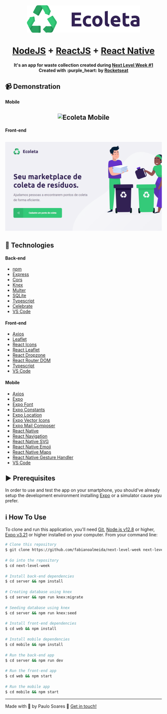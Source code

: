 <h1 align="center">
    <img alt="Ecoleta" src="./web/src/assets/logo.svg" />
    <br>
    <br>
    <a href="https://github.com/paulosjunior7/Ecoleta/tree/master/server">NodeJS</a> + <a href="https://github.com/paulosjunior7/Ecoleta/tree/master/web">ReactJS</a> + <a href="https://github.com/paulosjunior7/Ecoleta/tree/master/mobile">React Native</a>
</h1>

<h4 align="center">
  It's an app for waste collection created during <a href="https://nextlevelweek.com/">Next Level Week #1</a>
  <br>
  Created with :purple_heart: by <a href="https://rocketseat.com.br/">Rocketseat</a>
</h4>

## :video_camera: Demonstration

#### Mobile

<h2 align="center">
  <img alt="Ecoleta Mobile" src="./nlw-ecoleta-mobile.gif" />
</h2>

#### Front-end

<h2 align="center">
  <img alt="Ecoleta Front-end" src="./nlw-ecoleta-front-end.gif" />
</h2>

## :rocket: Technologies

#### Back-end

-  [npm](https://www.npmjs.com/)
-  [Express](https://expressjs.com/)
-  [Cors](https://github.com/expressjs/cors)
-  [Knex](http://knexjs.org/)
-  [Multer](https://github.com/expressjs/multer)
-  [SQLite](https://www.sqlite.org/)
-  [Typescript][typescript]
-  [Celebrate](https://github.com/arb/celebrate#readme)
-  [VS Code][vc]

#### Front-end

-  [Axios][axios]
-  [Leaflet](https://leafletjs.com/)
-  [React Icons](https://react-icons.github.io/react-icons/)
-  [React Leaflet](https://react-leaflet.js.org/)
-  [React Dropzone](https://react-dropzone.js.org/)
-  [React Router DOM](https://reacttraining.com/react-router/web/guides/quick-start)
-  [Typescript][typescript]
-  [VS Code][vc]

#### Mobile

-  [Axios][axios]
-  [Expo][expo]
-  [Expo Font](https://docs.expo.io/versions/latest/sdk/font/)
-  [Expo Constants](https://docs.expo.io/versions/latest/sdk/constants/)
-  [Expo Location](https://docs.expo.io/versions/latest/sdk/location/)
-  [Expo Vector Icons](https://github.com/expo/vector-icons)
-  [Expo Mail Composer](https://docs.expo.io/versions/latest/sdk/mail-composer/)
-  [React Native](http://facebook.github.io/react-native/)
-  [React Navigation](https://reactnavigation.org/)
-  [React Native SVG](https://github.com/react-native-community/react-native-svg)
-  [React Native Emoji](https://github.com/EricPKerr/react-native-emoji)
-  [React Native Maps](https://github.com/react-native-community/react-native-maps)
-  [React Native Gesture Handler](https://kmagiera.github.io/react-native-gesture-handler/)
-  [VS Code][vc]

## :arrow_forward: Prerequisites

In order to use and test the app on your smartphone, you should've already setup the development environment installing [Expo][expo] or a simulator cause you prefer.
  
## :information_source: How To Use

To clone and run this application, you'll need [Git](https://git-scm.com), [Node.js v12.8][nodejs] or higher, [Expo v3.21][expo] or higher installed on your computer. From your command line:

```bash
# Clone this repository
$ git clone https://github.com/fabianoalmeida/next-level-week next-level-week

# Go into the repository
$ cd next-level-week

# Install back-end dependencies
$ cd server && npm install

# Creating database using knex
$ cd server && npm run knex:migrate

# Seeding database using knex
$ cd server && npm run knex:seed

# Install front-end dependencies
$ cd web && npm install

# Install mobile dependencies
$ cd mobile && npm install

# Run the back-end app
$ cd server && npm run dev

# Run the front-end app
$ cd web && npm start

# Run the mobile app
$ cd mobile && npm start
```


---

Made with :purple_heart: by Paulo Soares :wave: [Get in touch!](https://www.linkedin.com/in/paulo-afonso-soares-j%C3%BAnior-8895aa100/)

[nodejs]: https://nodejs.org/
[axios]: https://github.com/axios/axios
[expo]: https://expo.io/
[vc]: https://code.visualstudio.com/
[typescript]: https://www.typescriptlang.org/
